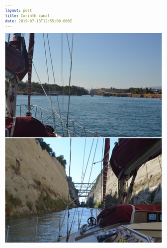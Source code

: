 ```yaml
---
layout: post
title: Corinth canal
date: 2019-07-13T12:55:08.000Z
---
```

 ![](/files/2019-10-26-corinth_canal_0.jpg)
 ![](/files/2019-10-26-corinth_canal_1.jpg)
